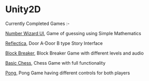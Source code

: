 # Unity2D

Currently Completed Games :-

[Number Wizard UI](https://simmer.io/@Anomator/number-wizard), Game of guessing using Simple Mathematics

[Reflectica](https://simmer.io/@Anomator/reflectica), Door A-Door B type Story Interface

[Block Breaker](https://simmer.io/@Anomator/block-breaker), Block Breaker Game with different levels and audio

[Basic Chess](https://simmer.io/@Anomator/basic-chess), Chess Game with full functionality

[Pong](https://simmer.io/@Anomator/pong), Pong Game having different controls for both players
